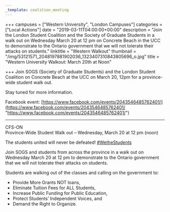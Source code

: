 ```yaml
---
_template: coalition_meeting
---
```





+++
campuses = ["Western University", "London Campuses"]
categories = ["Local Actions"]
date = "2019-03-11T04:00:00+00:00"
description = "Join the London Student Coalition and the Society of Graduate Students in a walk out on Wednesday March 20 at 12 pm on Concrete Beach in the UCC to demonstrate to the Ontario government that we will not tolerate their attacks on students."
linktitle = "Western Walkout"
thumbnail = "/img/53121571_2048197881902036_1323407310843805696_o.jpg"
title = "Western University Walkout: March 20th at Noon"

+++
Join SOGS (Society of Graduate Students) and the London Student Coalition on Concrete Beach at the UCC on March 20, 12pm for a province-wide student walk out.   
  
Stay tuned for more information. 

Facebook event: [https://www.facebook.com/events/2043546485762401/](https://www.facebook.com/events/2043546485762401/ "https://www.facebook.com/events/2043546485762401/")  
_________________________________________________________________  
CFS-ON  
Province-Wide Student Walk out – Wednesday, March 20 at 12 pm (noon)  
  
The students united will never be defeated! [#WetheStudents](https://www.facebook.com/hashtag/wethestudents)  
  
Join SOGS and students from across the province in a walk out on Wednesday March 20 at 12 pm to demonstrate to the Ontario government that we will not tolerate their attacks on students.  
  
Students are walking out of the classes and calling on the government to:   
  
- Provide More Grants NOT loans,
- Eliminate Tuition Fees for ALL Students,
- Increase Public Funding for Public Education,
- Protect Students’ Independent Voices, and
- Demand the Right to Organize.
